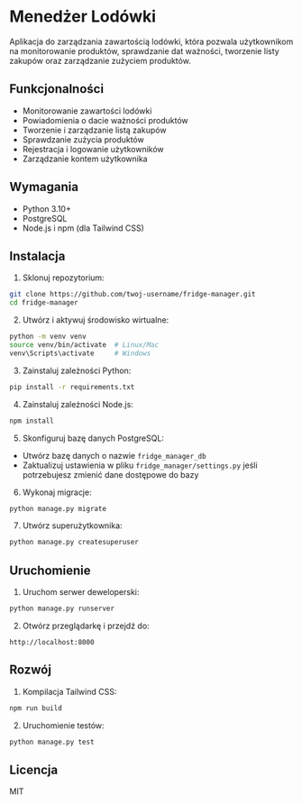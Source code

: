 # Menedżer Lodówki

Aplikacja do zarządzania zawartością lodówki, która pozwala użytkownikom na monitorowanie produktów, sprawdzanie dat ważności, tworzenie listy zakupów oraz zarządzanie zużyciem produktów.

## Funkcjonalności

- Monitorowanie zawartości lodówki
- Powiadomienia o dacie ważności produktów
- Tworzenie i zarządzanie listą zakupów
- Sprawdzanie zużycia produktów
- Rejestracja i logowanie użytkowników
- Zarządzanie kontem użytkownika

## Wymagania

- Python 3.10+
- PostgreSQL
- Node.js i npm (dla Tailwind CSS)

## Instalacja

1. Sklonuj repozytorium:
```bash
git clone https://github.com/twoj-username/fridge-manager.git
cd fridge-manager
```

2. Utwórz i aktywuj środowisko wirtualne:
```bash
python -m venv venv
source venv/bin/activate  # Linux/Mac
venv\Scripts\activate     # Windows
```

3. Zainstaluj zależności Python:
```bash
pip install -r requirements.txt
```

4. Zainstaluj zależności Node.js:
```bash
npm install
```

5. Skonfiguruj bazę danych PostgreSQL:
- Utwórz bazę danych o nazwie `fridge_manager_db`
- Zaktualizuj ustawienia w pliku `fridge_manager/settings.py` jeśli potrzebujesz zmienić dane dostępowe do bazy

6. Wykonaj migracje:
```bash
python manage.py migrate
```

7. Utwórz superużytkownika:
```bash
python manage.py createsuperuser
```

## Uruchomienie

1. Uruchom serwer deweloperski:
```bash
python manage.py runserver
```

2. Otwórz przeglądarkę i przejdź do:
```
http://localhost:8000
```

## Rozwój

1. Kompilacja Tailwind CSS:
```bash
npm run build
```

2. Uruchomienie testów:
```bash
python manage.py test
```

## Licencja

MIT 
